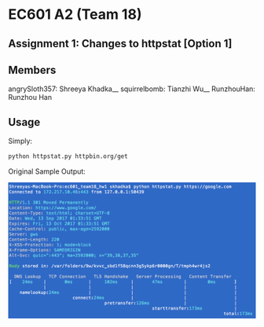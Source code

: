 # EC601 A2 (Team 18)

## Assignment 1: Changes to httpstat [Option 1]

## Members
angrySloth357: Shreeya Khadka__ 
squirrelbomb: Tianzhi Wu__
RunzhouHan: Runzhou Han

## Usage

Simply:

```bash
python httpstat.py httpbin.org/get
```

Original Sample Output:

![screenshot](day0.png)



